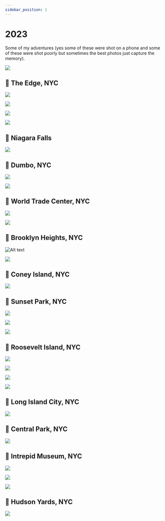 ```yaml
---
sidebar_position: 1
---
```


# 2023

Some of my adventures (yes some of these were shot on a phone and some of these were shot poorly but sometimes the best photos just capture the memory).

![](image-40.png)

## 📌 The Edge, NYC

![](image-38.png)

![](image-36.png)

![](image-37.png)

![](image-39.png)

## 📌 Niagara Falls

![](image-35.png)

## 📌 Dumbo, NYC

![](image-34.png)

![](image-33.png)

## 📌 World Trade Center, NYC

![](image-32.png)

![](image-31.png)

## 📌 Brooklyn Heights, NYC

![Alt text](image-30.png)

![](image-29.png)

## 📌 Coney Island, NYC

![](image-28.png)

## 📌 Sunset Park, NYC

![](image-25.png)

![](image-26.png)

![](image-27.png)

## 📌 Roosevelt Island, NYC

![](image-24.png)

![](image-23.png)

![](image-22.png)

![](image-21.png)

## 📌 Long Island City, NYC

![](image-20.png)

## 📌 Central Park, NYC

![](image-17.png)

## 📌 Intrepid Museum, NYC

![](image-15.png)

![](image-18.png)

![](image-19.png)

## 📌 Hudson Yards, NYC

![](image-14.png)
